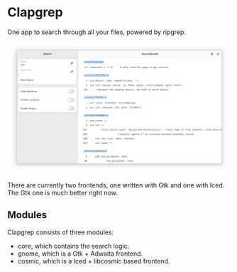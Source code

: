 # Clapgrep

One app to search through all your files, powered by ripgrep.

![screenshot of the app](assets/screenshot-1.png)

There are currently two frontends, one written with Gtk and one with Iced. The Gtk one is much better right now.

## Modules

Clapgrep consists of three modules:

- core, which contains the search logic.
- gnome, which is a Gtk + Adwaita frontend.
- cosmic, which is a Iced + libcosmic based frontend.
